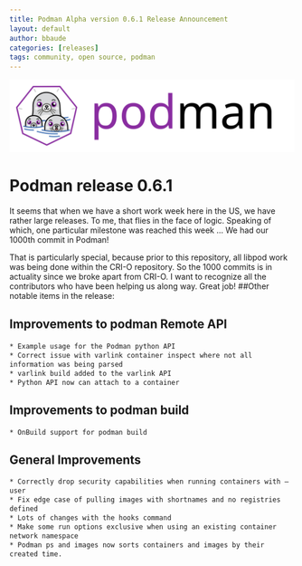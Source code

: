 ```yaml
---
title: Podman Alpha version 0.6.1 Release Announcement
layout: default
author: bbaude
categories: [releases]
tags: community, open source, podman
---
```


![podman logo](../images/podman.svg)

# Podman release 0.6.1

It seems that when we have a short work week here in the US, we have rather large releases. To me, that flies in the face of logic. Speaking of which, one particular milestone was reached this week …
We had our 1000th commit in Podman!

That is particularly special, because prior to this repository, all libpod work was being done within the CRI-O repository. So the 1000 commits is in actuality since we broke apart from CRI-O. I want to recognize all the contributors who have been helping us along way. Great job!
##Other notable items in the release:

<!--readmore-->
## Improvements to podman Remote API

    * Example usage for the Podman python API
    * Correct issue with varlink container inspect where not all information was being parsed
    * varlink build added to the varlink API
    * Python API now can attach to a container

## Improvements to podman build

    * OnBuild support for podman build

## General Improvements

    * Correctly drop security capabilities when running containers with — user
    * Fix edge case of pulling images with shortnames and no registries defined
    * Lots of changes with the hooks command
    * Make some run options exclusive when using an existing container network namespace
    * Podman ps and images now sorts containers and images by their created time.
